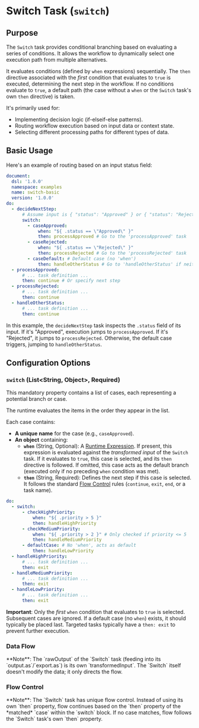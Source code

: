 # Switch Task (`switch`)

## Purpose

The `Switch` task provides conditional branching based on evaluating a series of conditions. It allows the workflow to
dynamically select one execution path from multiple alternatives.

It evaluates conditions (defined by `when` expressions) sequentially. The `then` directive associated with the *first*
condition that evaluates to `true` is executed, determining the next step in the workflow. If no conditions evaluate to
`true`, a default path (the case without a `when` or the `Switch` task's own `then` directive) is taken.

It's primarily used for:

* Implementing decision logic (if-elseif-else patterns).
* Routing workflow execution based on input data or context state.
* Selecting different processing paths for different types of data.

## Basic Usage

Here's an example of routing based on an input status field:

```yaml
document:
  dsl: '1.0.0'
  namespace: examples
  name: switch-basic
  version: '1.0.0'
do:
  - decideNextStep:
      # Assume input is { "status": "Approved" } or { "status": "Rejected" } etc.
      switch:
        - caseApproved:
            when: "${ .status == \"Approved\" }"
            then: processApproved # Go to the 'processApproved' task
        - caseRejected:
            when: "${ .status == \"Rejected\" }"
            then: processRejected # Go to the 'processRejected' task
        - caseDefault: # Default case (no 'when')
            then: handleOtherStatus # Go to 'handleOtherStatus' if neither matched
  - processApproved:
      # ... task definition ...
      then: continue # Or specify next step
  - processRejected:
      # ... task definition ...
      then: continue
  - handleOtherStatus:
      # ... task definition ...
      then: continue
```

In this example, the `decideNextStep` task inspects the `.status` field of its input. If it's "Approved", execution
jumps to `processApproved`. If it's "Rejected", it jumps to `processRejected`. Otherwise, the default case triggers,
jumping to `handleOtherStatus`.

## Configuration Options

### `switch` (List<String, Object>, Required)

This mandatory property contains a list of cases, each representing a potential branch or case.

The runtime evaluates the items in the order they appear in the list.

Each case contains:

* **A unique name** for the case (e.g., `caseApproved`).
* **An object** containing:
    * **`when`** (String, Optional): A [Runtime Expression](dsl-runtime-expressions.md). If present, this expression is
      evaluated against the *transformed input* of the `Switch` task. If it evaluates to `true`, this case is selected,
      and its `then` directive is followed. If omitted, this case acts as the default branch (executed only if no
      preceding `when` condition was met).
    * **`then`** (String, Required): Defines the next step if this case is selected. It follows the
      standard [Flow Control](dsl-flow-control.md#explicit-flow-the-then-directive) rules (`continue`, `exit`, `end`, or
      a task name).

```yaml
do:
  - switch:
      - checkHighPriority:
          when: "${ .priority > 5 }"
          then: handleHighPriority
      - checkMediumPriority:
          when: "${ .priority > 2 }" # Only checked if priority <= 5
          then: handleMediumPriority
      - defaultCase: # No 'when', acts as default
          then: handleLowPriority
  - handleHighPriority:
      # ... task definition ...
      then: exit
  - handleMediumPriority:
      # ... task definition ...
      then: exit
  - handleLowPriority:
      # ... task definition ...
      then: exit
```

**Important**: Only the *first* `when` condition that evaluates to `true` is selected. Subsequent cases are ignored. If
a default case (no `when`) exists, it should typically be placed last.
Targeted tasks typically have a `then: exit` to prevent further execution.

### Data Flow
<include from="_common-task-data-flow.md" element-id="common-data-flow"/>
**Note**: The `rawOutput` of the `Switch` task (feeding into its `output.as`/`export.as`) is its own `transformedInput`. The `Switch` itself doesn't modify the data; it only directs the flow.

### Flow Control
<include from="_common-task-flow_control.md" element-id="common-flow-control"/>
**Note**: The `Switch` task has unique flow control. Instead of using its own `then` property, flow continues based on the `then` property of the *matched* `case` within the `switch` block. If no case matches, flow follows the `Switch` task's own `then` property.


